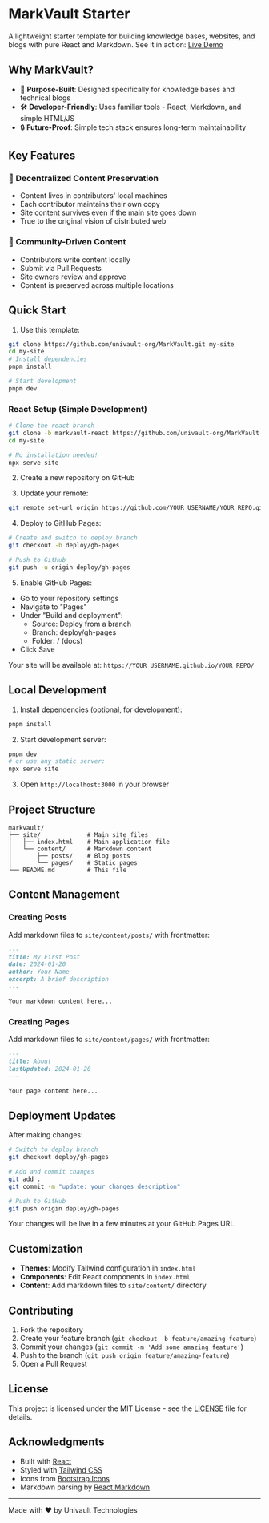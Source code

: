 # MarkVault Starter

A lightweight starter template for building knowledge bases, websites, and blogs with pure React and Markdown. See it in action: [Live Demo](https://univault-org.github.io/MarkVault/)

## Why MarkVault?

- 🎯 **Purpose-Built**: Designed specifically for knowledge bases and technical blogs
- 🛠 **Developer-Friendly**: Uses familiar tools - React, Markdown, and simple HTML/JS
- 🔒 **Future-Proof**: Simple tech stack ensures long-term maintainability

## Key Features

### 📝 Decentralized Content Preservation
- Content lives in contributors' local machines
- Each contributor maintains their own copy
- Site content survives even if the main site goes down
- True to the original vision of distributed web

### 🤝 Community-Driven Content
- Contributors write content locally
- Submit via Pull Requests
- Site owners review and approve
- Content is preserved across multiple locations

## Quick Start

1. Use this template:
```bash
git clone https://github.com/univault-org/MarkVault.git my-site
cd my-site
# Install dependencies
pnpm install

# Start development
pnpm dev
```

### React Setup (Simple Development)

```bash
# Clone the react branch
git clone -b markvault-react https://github.com/univault-org/MarkVault.git my-site
cd my-site

# No installation needed!
npx serve site
```

2. Create a new repository on GitHub

3. Update your remote:
```bash
git remote set-url origin https://github.com/YOUR_USERNAME/YOUR_REPO.git
```

4. Deploy to GitHub Pages:
```bash
# Create and switch to deploy branch
git checkout -b deploy/gh-pages

# Push to GitHub
git push -u origin deploy/gh-pages
```

5. Enable GitHub Pages:
- Go to your repository settings
- Navigate to "Pages"
- Under "Build and deployment":
  - Source: Deploy from a branch
  - Branch: deploy/gh-pages
  - Folder: / (docs)
- Click Save

Your site will be available at: `https://YOUR_USERNAME.github.io/YOUR_REPO/`

## Local Development

1. Install dependencies (optional, for development):
```bash
pnpm install
```

2. Start development server:
```bash
pnpm dev
# or use any static server:
npx serve site
```

3. Open `http://localhost:3000` in your browser

## Project Structure

```
markvault/
├── site/             # Main site files
│   ├── index.html    # Main application file
│   └── content/      # Markdown content
│       ├── posts/    # Blog posts
│       └── pages/    # Static pages
└── README.md         # This file
```

## Content Management

### Creating Posts

Add markdown files to `site/content/posts/` with frontmatter:

```markdown
---
title: My First Post
date: 2024-01-20
author: Your Name
excerpt: A brief description
---

Your markdown content here...
```

### Creating Pages

Add markdown files to `site/content/pages/` with frontmatter:

```markdown
---
title: About
lastUpdated: 2024-01-20
---

Your page content here...
```

## Deployment Updates

After making changes:
```bash
# Switch to deploy branch
git checkout deploy/gh-pages

# Add and commit changes
git add .
git commit -m "update: your changes description"

# Push to GitHub
git push origin deploy/gh-pages
```

Your changes will be live in a few minutes at your GitHub Pages URL.

## Customization

- **Themes**: Modify Tailwind configuration in `index.html`
- **Components**: Edit React components in `index.html`
- **Content**: Add markdown files to `site/content/` directory

## Contributing

1. Fork the repository
2. Create your feature branch (`git checkout -b feature/amazing-feature`)
3. Commit your changes (`git commit -m 'Add some amazing feature'`)
4. Push to the branch (`git push origin feature/amazing-feature`)
5. Open a Pull Request

## License

This project is licensed under the MIT License - see the [LICENSE](LICENSE) file for details.

## Acknowledgments

- Built with [React](https://reactjs.org/)
- Styled with [Tailwind CSS](https://tailwindcss.com/)
- Icons from [Bootstrap Icons](https://icons.getbootstrap.com/)
- Markdown parsing by [React Markdown](https://github.com/remarkjs/react-markdown)

---

Made with ❤️ by Univault Technologies
```

